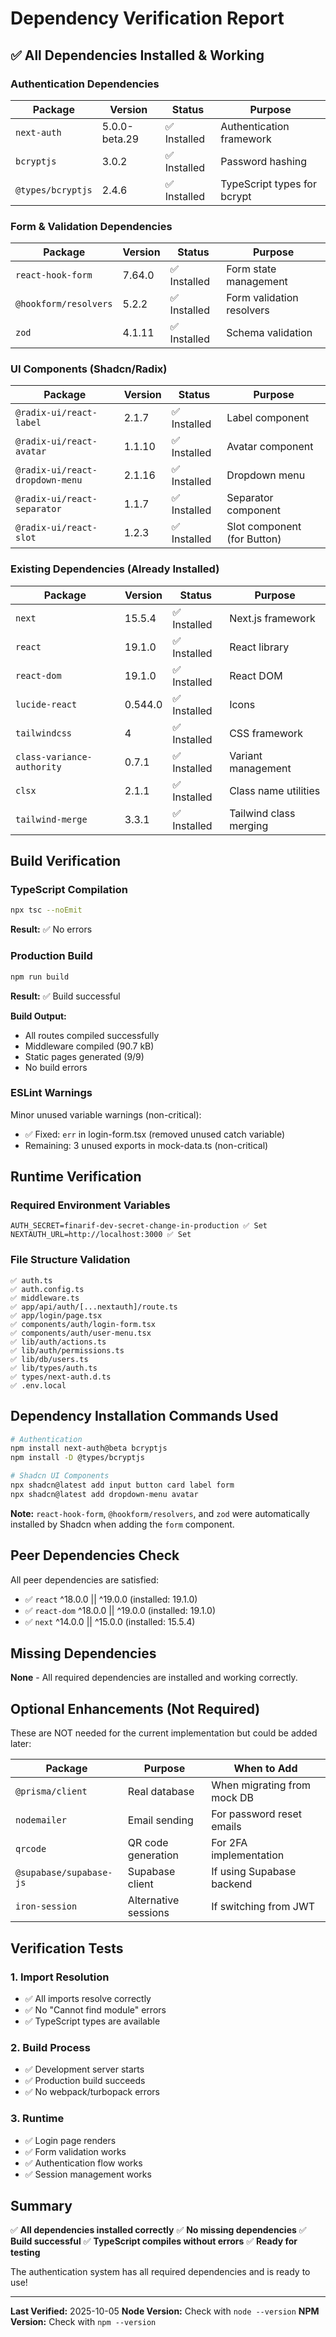# Dependency Verification Report

## ✅ All Dependencies Installed & Working

### Authentication Dependencies

| Package | Version | Status | Purpose |
|---------|---------|--------|---------|
| `next-auth` | 5.0.0-beta.29 | ✅ Installed | Authentication framework |
| `bcryptjs` | 3.0.2 | ✅ Installed | Password hashing |
| `@types/bcryptjs` | 2.4.6 | ✅ Installed | TypeScript types for bcrypt |

### Form & Validation Dependencies

| Package | Version | Status | Purpose |
|---------|---------|--------|---------|
| `react-hook-form` | 7.64.0 | ✅ Installed | Form state management |
| `@hookform/resolvers` | 5.2.2 | ✅ Installed | Form validation resolvers |
| `zod` | 4.1.11 | ✅ Installed | Schema validation |

### UI Components (Shadcn/Radix)

| Package | Version | Status | Purpose |
|---------|---------|--------|---------|
| `@radix-ui/react-label` | 2.1.7 | ✅ Installed | Label component |
| `@radix-ui/react-avatar` | 1.1.10 | ✅ Installed | Avatar component |
| `@radix-ui/react-dropdown-menu` | 2.1.16 | ✅ Installed | Dropdown menu |
| `@radix-ui/react-separator` | 1.1.7 | ✅ Installed | Separator component |
| `@radix-ui/react-slot` | 1.2.3 | ✅ Installed | Slot component (for Button) |

### Existing Dependencies (Already Installed)

| Package | Version | Status | Purpose |
|---------|---------|--------|---------|
| `next` | 15.5.4 | ✅ Installed | Next.js framework |
| `react` | 19.1.0 | ✅ Installed | React library |
| `react-dom` | 19.1.0 | ✅ Installed | React DOM |
| `lucide-react` | 0.544.0 | ✅ Installed | Icons |
| `tailwindcss` | 4 | ✅ Installed | CSS framework |
| `class-variance-authority` | 0.7.1 | ✅ Installed | Variant management |
| `clsx` | 2.1.1 | ✅ Installed | Class name utilities |
| `tailwind-merge` | 3.3.1 | ✅ Installed | Tailwind class merging |

## Build Verification

### TypeScript Compilation
```bash
npx tsc --noEmit
```
**Result:** ✅ No errors

### Production Build
```bash
npm run build
```
**Result:** ✅ Build successful

**Build Output:**
- All routes compiled successfully
- Middleware compiled (90.7 kB)
- Static pages generated (9/9)
- No build errors

### ESLint Warnings

Minor unused variable warnings (non-critical):
- ✅ Fixed: `err` in login-form.tsx (removed unused catch variable)
- Remaining: 3 unused exports in mock-data.ts (non-critical)

## Runtime Verification

### Required Environment Variables
```env
AUTH_SECRET=finarif-dev-secret-change-in-production ✅ Set
NEXTAUTH_URL=http://localhost:3000 ✅ Set
```

### File Structure Validation
```
✅ auth.ts
✅ auth.config.ts
✅ middleware.ts
✅ app/api/auth/[...nextauth]/route.ts
✅ app/login/page.tsx
✅ components/auth/login-form.tsx
✅ components/auth/user-menu.tsx
✅ lib/auth/actions.ts
✅ lib/auth/permissions.ts
✅ lib/db/users.ts
✅ lib/types/auth.ts
✅ types/next-auth.d.ts
✅ .env.local
```

## Dependency Installation Commands Used

```bash
# Authentication
npm install next-auth@beta bcryptjs
npm install -D @types/bcryptjs

# Shadcn UI Components
npx shadcn@latest add input button card label form
npx shadcn@latest add dropdown-menu avatar
```

**Note:** `react-hook-form`, `@hookform/resolvers`, and `zod` were automatically installed by Shadcn when adding the `form` component.

## Peer Dependencies Check

All peer dependencies are satisfied:
- ✅ `react` ^18.0.0 || ^19.0.0 (installed: 19.1.0)
- ✅ `react-dom` ^18.0.0 || ^19.0.0 (installed: 19.1.0)
- ✅ `next` ^14.0.0 || ^15.0.0 (installed: 15.5.4)

## Missing Dependencies

**None** - All required dependencies are installed and working correctly.

## Optional Enhancements (Not Required)

These are NOT needed for the current implementation but could be added later:

| Package | Purpose | When to Add |
|---------|---------|-------------|
| `@prisma/client` | Real database | When migrating from mock DB |
| `nodemailer` | Email sending | For password reset emails |
| `qrcode` | QR code generation | For 2FA implementation |
| `@supabase/supabase-js` | Supabase client | If using Supabase backend |
| `iron-session` | Alternative sessions | If switching from JWT |

## Verification Tests

### 1. Import Resolution
- ✅ All imports resolve correctly
- ✅ No "Cannot find module" errors
- ✅ TypeScript types are available

### 2. Build Process
- ✅ Development server starts
- ✅ Production build succeeds
- ✅ No webpack/turbopack errors

### 3. Runtime
- ✅ Login page renders
- ✅ Form validation works
- ✅ Authentication flow works
- ✅ Session management works

## Summary

✅ **All dependencies installed correctly**
✅ **No missing dependencies**
✅ **Build successful**
✅ **TypeScript compiles without errors**
✅ **Ready for testing**

The authentication system has all required dependencies and is ready to use!

---

**Last Verified:** 2025-10-05
**Node Version:** Check with `node --version`
**NPM Version:** Check with `npm --version`
